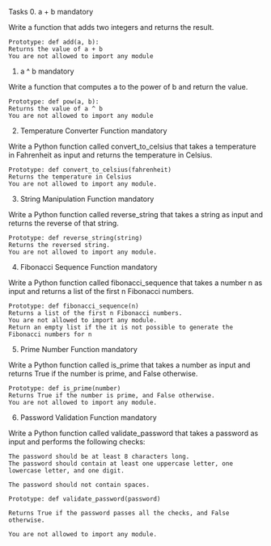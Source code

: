 Tasks
0. a + b
mandatory

Write a function that adds two integers and returns the result.

    Prototype: def add(a, b):
    Returns the value of a + b
    You are not allowed to import any module


1. a ^ b
mandatory

Write a function that computes a to the power of b and return the value.

    Prototype: def pow(a, b):
    Returns the value of a ^ b
    You are not allowed to import any module



2. Temperature Converter Function
mandatory

Write a Python function called convert_to_celsius that takes a temperature in Fahrenheit as input and returns the temperature in Celsius.

    Prototype: def convert_to_celsius(fahrenheit)
    Returns the temperature in Celsius
    You are not allowed to import any module.


3. String Manipulation Function
mandatory

Write a Python function called reverse_string that takes a string as input and returns the reverse of that string.

    Prototype: def reverse_string(string)
    Returns the reversed string.
    You are not allowed to import any module.



4. Fibonacci Sequence Function
mandatory

Write a Python function called fibonacci_sequence that takes a number n as input and returns a list of the first n Fibonacci numbers.

    Prototype: def fibonacci_sequence(n)
    Returns a list of the first n Fibonacci numbers.
    You are not allowed to import any module.
    Return an empty list if the it is not possible to generate the Fibonacci numbers for n



5. Prime Number Function
mandatory

Write a Python function called is_prime that takes a number as input and returns True if the number is prime, and False otherwise.

    Prototype: def is_prime(number)
    Returns True if the number is prime, and False otherwise.
    You are not allowed to import any module.



6. Password Validation Function
mandatory

Write a Python function called validate_password that takes a password as input and performs the following checks:

    The password should be at least 8 characters long.
    The password should contain at least one uppercase letter, one lowercase letter, and one digit.

    The password should not contain spaces.

    Prototype: def validate_password(password)

    Returns True if the password passes all the checks, and False otherwise.

    You are not allowed to import any module.

